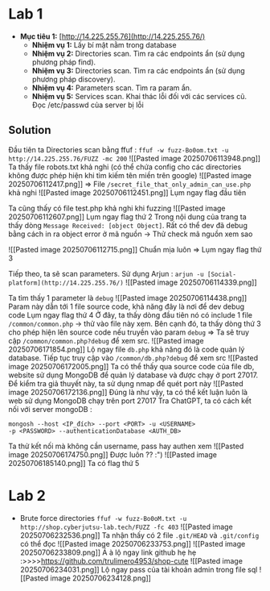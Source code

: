 

# Lab 1
- **Mục tiêu 1:** [http://14.225.255.76](http://14.225.255.76/)
    - **Nhiệm vụ 1:** Lấy bí mật nằm trong database 
    - **Nhiệm vụ 2:** Directories scan. Tìm ra các endpoints ẩn (sử dụng phương pháp find).
    - **Nhiệm vụ 3:** Directories scan. Tìm ra các endpoints ẩn (sử dụng phương pháp discovery).
    - **Nhiệm vụ 4:** Parameters scan. Tìm ra param ẩn.
    - **Nhiệm vụ 5:** Services scan. Khai thác lỗi đối với các services cũ. Đọc /etc/passwd của server bị lỗi

## Solution

Đầu tiên ta Directories scan bằng ffuf :
`ffuf -w fuzz-Bo0om.txt -u http://14.225.255.76/FUZZ -mc 200`
![[Pasted image 20250706113948.png]]
 Ta thấy file robots.txt khả nghi (có thể chứa config cho các directories không được phép hiện khi tìm kiếm tên miền trên google)
![[Pasted image 20250706112417.png]]
=> File `/secret_file_that_only_admin_can_use.php` khả nghi
![[Pasted image 20250706112451.png]]
Lụm ngay flag đầu tiên

Ta cũng thấy có file test.php khả nghi khi fuzzing
![[Pasted image 20250706112607.png]]
Lụm ngay flag thứ 2
Trong nội dung của trang ta thấy dòng  `Message Received: [object Object]`. Rất có thể dev đã debug bằng cách in ra object error ở mã nguồn -> Thử check mã nguồn xem sao

![[Pasted image 20250706112715.png]]
Chuẩn mịa luôn => Lụm ngay flag thứ 3

Tiếp theo, ta sẽ scan parameters. Sử dụng Arjun : 
`arjun -u [Social-platform](http://14.225.255.76/)`
![[Pasted image 20250706114339.png]]

Ta tìm thấy 1 parameter là `debug`
![[Pasted image 20250706114438.png]]
Param này dẫn tới 1 file source code, khả năng đây là nơi để dev debug code
Lụm ngay flag thứ 4
Ở đây, ta thấy dòng đầu tiên nó có include 1 file `/common/common.php` -> thử vào file này xem. Bên cạnh đó, ta thấy dòng thứ 3 cho phép hiện lên source code nếu truyền vào param `debug` => Ta sẽ truy cập `/common/common.php?debug` để xem src.
![[Pasted image 20250706171854.png]]
Lộ ngay file `db.php` khả năng đó là code quản lý database. Tiếp tục truy cập vào `/common/db.php?debug` để xem src
![[Pasted image 20250706172005.png]]
Ta có thể thấy qua source code của file db, website sử dụng MongoDB để quản lý database và được chạy ở port 27017. Để kiểm tra giả thuyết này, ta sử dụng nmap để quét port này
![[Pasted image 20250706172136.png]]
Đúng là như vậy, ta có thể kết luận luôn là web sử dụng MongoDB chạy trên port 27017
Tra ChatGPT, ta có cách kết nối với server mongoDB : 

```
mongosh --host <IP_đích> --port <PORT> -u <USERNAME> 
-p <PASSWORD> --authenticationDatabase <AUTH_DB>
```

Ta thử kết nối mà không cần username, pass hay authen xem
![[Pasted image 20250706174750.png]]
Được luôn ?? :")
![[Pasted image 20250706185140.png]]
Ta có flag thứ 5


# Lab 2

+ Brute force directories `ffuf -w fuzz-Bo0oM.txt -u http://shop.cyberjutsu-lab.tech/FUZZ -fc 403`
![[Pasted image 20250706232536.png]]
Ta nhận thấy có 2 file `.git/HEAD` và `.git/config` có thể đọc
![[Pasted image 20250706233753.png]]
![[Pasted image 20250706233809.png]]
Á à lộ ngay link github hẹ hẹ :>>>>https://github.com/trulimero4953/shop-cute
![[Pasted image 20250706234031.png]]
Lộ ngay pass của tài khoản admin trong file sql
![[Pasted image 20250706234128.png]]

